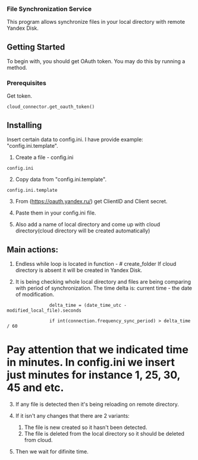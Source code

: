 ### File Synchronization Service

This program allows synchronize files in your local directory with remote Yandex Disk.

## Getting Started

To begin with, you should get OAuth token. You may do this by running a method.

### Prerequisites

Get token.

```
cloud_connector.get_oauth_token()
```

## Installing

Insert certain data to config.ini. I have provide example: "config.ini.template".

1. Create a file - config.ini

```
config.ini
```

2. Copy data from "config.ini.template".

```
config.ini.template
```

3. From (https://oauth.yandex.ru/) get ClientID and Client secret.

4. Paste them in your config.ini file.

5. Also add a name of local directory and come up with cloud directory(cloud directory will be created automatically)

## Main actions:

1. Endless while loop is located in function - # create_folder
If cloud directory is absent it will be created in Yandex Disk.

2. It is being checking whole local directory and files are being comparing with period of synchronization. The time delta is: current time - the date of modification.

```
                delta_time = (date_time_utc - modified_local_file).seconds

                if int(connection.frequency_sync_period) > delta_time / 60
```
# Pay attention that we indicated time in minutes. In config.ini we insert just minutes for instance 1, 25, 30, 45 and etc.

3. If any file is detected then it's being reloading on remote directory.

4. If it isn't any changes that there are 2 variants:

    1. The file is new created so it hasn't been detected.
    2. The file is deleted from the local directory so it should be deleted from cloud.

5. Then we wait for difinite time.

